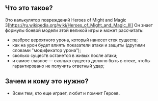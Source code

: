 ## Что это такое?</h3>
Это калькулятор повреждений Heroes of Might and Magic 3[https://ru.wikipedia.org/wiki/Heroes_of_Might_and_Magic_III]
Он знает формулы боевой модели этой великой игры и может рассчитать:

* разброс вероятного урона, который нанесет стек существ;
* как на урон будет влиять показатели атаки и защиты (другими словами "модификатор урона");
* сколько существ останется в живых после атаки;
* и самое главное &mdash; сколько существ должно быть в стеке, чтобы гарантировано не получить ответный удар;

## Зачем и кому это нужно?
* Всем тем, кто еще играет, любит и помнит Героев.
